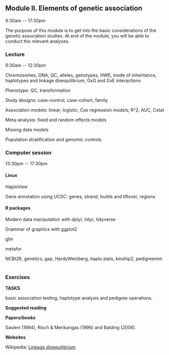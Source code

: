 ## Module II. Elements of genetic association

9:30am -- 17:30pm

The purpose of this module is to get into the basic considerations of the genetic association studies. At end of the module, you will be able to conduct the relevant analyses.

### Lecture

9:30am -- 12:30pm

Chromosomes, DNA, QC, alleles, genotypes, HWE, mode of inheritance, haplotypes and linkage disequilibrium, GxG and GxE interactions

Phenotype: QC, transformation

Study designs: case-control, case-cohort, family

Association models: linear, logistic, Cox regression models; R^2, AUC, Cstat

Meta-analysis: fixed and random effects models

Missing data models

Population stratification and genomic controls

### Computer session

13:30pm -- 17:30pm

#### Linux

HaploView

Gene annotation using UCSC: genes, strand, builds and liftover, regions

#### R packages

Modern data manipulation with dplyr, tidyr, tidyverse

Grammar of graphics with ggplot2

glm

metafor

NCBI2R, genetics, gap, HardyWeinberg, haplo.stats, kinship2, pedigreemm
 
### Exercises

**TASKS**

basic association testing, haplotype analysis and pedigree operations.

**Suggested reading**

**Papers/books**

Sasieni (1994), Risch & Merikangas (1996) and Balding (2006).

**Websites**

Wikipedia: [Linkage disequilibrium](https://en.wikipedia.org/wiki/Linkage_disequilibrium).

